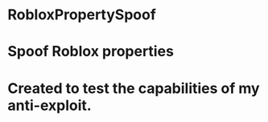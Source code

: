 # RobloxPropertySpoof
<H1> Spoof Roblox properties <H1>
Created to test the capabilities of my anti-exploit.
